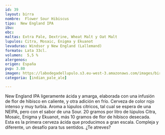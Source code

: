 ```yaml
---
id: 39
layout: birra
nombre:  Flower Sour Hibiscus
tipo:  New England IPA
ibu: 
ebc:
maltas: Extra Pale, Dextrine, Wheat Malt y Oat Malt
lupulos: Citra, Mosaic, Enigma y Ekuanot
levaduras: Windsor y New England (Lallemand)
formato: Lata 33cl.
volumen:  5,5 %
alergenos: 
origen: España
pvp: 3.80
imagen: https://labodegadellupulo.s3.eu-west-3.amazonaws.com/images/birras/flower.jpg
categoria: [indian_pale_ale]

---
```

New England IPA ligeramente ácida y amarga, elaborada con una infusión de flor de hibisco en caliente, y otra adición en frío. Cerveza de color rojo intenso y muy turbia. Aroma a lúpulos cítricos, tal cual se  espera de una NEIPA, pero con el sabor de una Sour. 20 gramos por litro de lúpulos Citra, Mosaic,  Enigma y Ekuanot, más 10 gramos de flor de hibisco desecada. Esta es la primera cerveza ácida que  producimos a gran escala. Compleja y diferente, un desafío para tus sentidos. ¿Te atreves?


